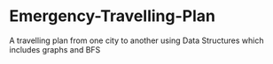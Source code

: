 # Emergency-Travelling-Plan
A travelling plan from one city to another using Data Structures which includes graphs and BFS 
